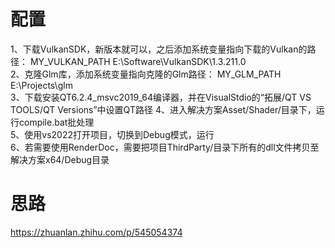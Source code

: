 # 配置
1、下载VulkanSDK，新版本就可以，之后添加系统变量指向下载的Vulkan的路径：
MY_VULKAN_PATH E:\Software\VulkanSDK\1.3.211.0  
2、克隆Glm库，添加系统变量指向克隆的Glm路径：
MY_GLM_PATH E:\Projects\glm  
3、下载安装QT6.2.4_msvc2019_64编译器，并在VisualStdio的“拓展/QT VS TOOLS/QT Versions”中设置QT路径
4、进入解决方案Asset/Shader/目录下，运行compile.bat批处理  
5、使用vs2022打开项目，切换到Debug模式，运行  
6、若需要使用RenderDoc，需要把项目ThirdParty/目录下所有的dll文件拷贝至解决方案x64/Debug目录
# 思路
<https://zhuanlan.zhihu.com/p/545054374>
